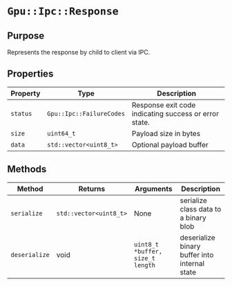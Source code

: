 `Gpu::Ipc::Response`
====================

## Purpose

Represents the response by child to client via IPC.

## Properties

| Property | Type                     | Description                                           |
|----------|--------------------------|-------------------------------------------------------|
| `status` | `Gpu::Ipc::FailureCodes` | Response exit code indicating success or error state. |
| `size`   | `uint64_t`               | Payload size in bytes                                 | 
| `data`   | `std::vector<uint8_t>`   | Optional payload buffer                               |

## Methods

| Method        | Returns                | Arguments                        | Description                                   |
|---------------|------------------------|----------------------------------|-----------------------------------------------|
| `serialize`   | `std::vector<uint8_t>` | None                             | serialize class data to a binary blob         |
| `deserialize` | void                   | `uint8_t *buffer, size_t length` | deserialize binary buffer into internal state |
